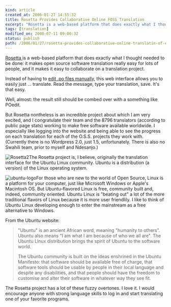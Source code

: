```yaml
---
kind: article
created_at: 2006-01-27 14:55:32
title: Rosetta Provides Collaborative Online FOSS Translation
excerpt: "Rosetta is a web-based platform that does exactly what I thought needed to be done: it makes open source software translation really easy for lots of people, and it makes it easy to collaborate on a translation project."
tags: [translation]
modified_on: 2008-07-11 09:00:32
status: publish 
path: /2006/01/27/rosetta-provides-collaborative-online-translatin-of-oss
---
```


<a href="https://launchpad.net/rosetta">Rosetta </a>is a web-based platform that does exactly what I thought needed to be done: it makes open source software translation really easy for lots of people, and it makes it easy to collaborate on a translation project. 

Instead of having to <a href="http://www.gnu.org/software/gettext/manual/html_chapter/gettext_2.html">edit .po files manually</a>, this web interface allows you to easily just ... translate. Read the message, type your translation, save. It's that easy. 

Well, almost: the result still should be combed over with a something like POedit.

But Rosetta nontheless is an incredible project about which I am very excited, and I congratulate their team and the 8796 translators (according to public page stats) working to make free software available worldwide. I especially like logging into the website and being able to see the progress on each translation for each of the O.S.S. projects they work with. (Currently there is no Wordpress 2.0, just 1.5, unfortunately. There is also no Swahili team, prior to myself and Ndesanjo.) 

<img src='/static/images/rosetta2.jpg' alt='Rosetta2' />The Rosetta project is, I believe, originally the translation interface for the Ubuntu Linux community. Ubuntu is a distribution (a version) of the Linux operating system.  

<img src='/static/images/ubuntu.jpg' alt='ubuntu-logo' />For those who are new to the world of Open Source, Linux is a platform for your computer, just like Microsoft Windows or Apple's Macintosh OS. But Ubuntu-flavored Linux is free, community built and, indeed, community oriented. Ubuntu Linux is "beating out" a lot of the more traditional flavors of Linux because it is more user friendlily. I like to think of Ubuntu Linux developing enough to enter the mainstream as a free alternative to Windows. 

From the Ubuntu website: 

<blockquote class="large">"Ubuntu" is an ancient African word, meaning "humanity to others". Ubuntu also means "I am what I am because of who we all are". The Ubuntu Linux distribution brings the spirit of Ubuntu to the software world.

The Ubuntu community is built on the ideas enshrined in the Ubuntu Manifesto: that software should be available free of charge, that software tools should be usable by people in their local language and despite any disabilities, and that people should have the freedom to customise and alter their software in whatever way they see fit.</blockquote>

The Rosetta project has a lot of these fuzzy overtones. I love it. I would encourage anyone with strong language skills to log in and start translating one of your favorite programs.
